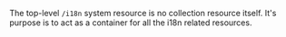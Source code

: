 The top-level ```/i18n``` system resource is no collection resource itself. It's purpose is to act as a container for all the i18n related resources.